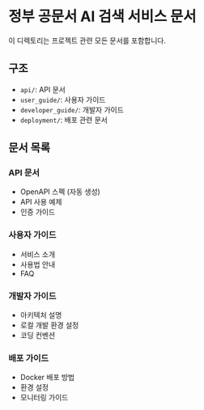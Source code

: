 # 정부 공문서 AI 검색 서비스 문서

이 디렉토리는 프로젝트 관련 모든 문서를 포함합니다.

## 구조

- `api/`: API 문서
- `user_guide/`: 사용자 가이드
- `developer_guide/`: 개발자 가이드
- `deployment/`: 배포 관련 문서

## 문서 목록

### API 문서
- OpenAPI 스펙 (자동 생성)
- API 사용 예제
- 인증 가이드

### 사용자 가이드
- 서비스 소개
- 사용법 안내
- FAQ

### 개발자 가이드
- 아키텍처 설명
- 로컬 개발 환경 설정
- 코딩 컨벤션

### 배포 가이드
- Docker 배포 방법
- 환경 설정
- 모니터링 가이드
